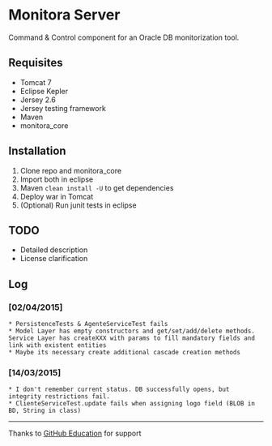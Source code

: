# Monitora Server

Command & Control component for an Oracle DB monitorization tool.

## Requisites

*  Tomcat 7
*  Eclipse Kepler
*  Jersey 2.6
*  Jersey testing framework
*  Maven
*  monitora_core


## Installation

1.  Clone repo and monitora_core
2.  Import both in eclipse
3.  Maven `clean install -U` to get dependencies
4.  Deploy war in Tomcat
5.  (Optional) Run junit tests in eclipse


## TODO

  *  Detailed description
  *  License clarification


## Log

### [02/04/2015] 
	* PersistenceTests & AgenteServiceTest fails
	* Model Layer has empty constructors and get/set/add/delete methods. Service Layer has createXXX with params to fill mandatory fields and link with existent entities
	* Maybe its necessary create additional cascade creation methods 
	
### [14/03/2015]
	* I don't remember current status. DB successfully opens, but integrity restrictions fail.
	* ClienteServiceTest.update fails when assigning logo field (BLOB in BD, String in class)


---
Thanks to [GitHub Education](https://education.github.com) for support
